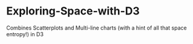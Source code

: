# Exploring-Space-with-D3
Combines Scatterplots and Multi-line charts (with a hint of all that space entropy!) in D3
